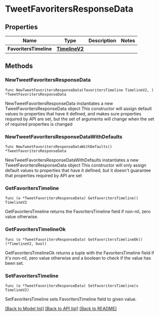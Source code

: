 # TweetFavoritersResponseData

## Properties

Name | Type | Description | Notes
------------ | ------------- | ------------- | -------------
**FavoritersTimeline** | [**TimelineV2**](TimelineV2.md) |  | 

## Methods

### NewTweetFavoritersResponseData

`func NewTweetFavoritersResponseData(favoritersTimeline TimelineV2, ) *TweetFavoritersResponseData`

NewTweetFavoritersResponseData instantiates a new TweetFavoritersResponseData object
This constructor will assign default values to properties that have it defined,
and makes sure properties required by API are set, but the set of arguments
will change when the set of required properties is changed

### NewTweetFavoritersResponseDataWithDefaults

`func NewTweetFavoritersResponseDataWithDefaults() *TweetFavoritersResponseData`

NewTweetFavoritersResponseDataWithDefaults instantiates a new TweetFavoritersResponseData object
This constructor will only assign default values to properties that have it defined,
but it doesn't guarantee that properties required by API are set

### GetFavoritersTimeline

`func (o *TweetFavoritersResponseData) GetFavoritersTimeline() TimelineV2`

GetFavoritersTimeline returns the FavoritersTimeline field if non-nil, zero value otherwise.

### GetFavoritersTimelineOk

`func (o *TweetFavoritersResponseData) GetFavoritersTimelineOk() (*TimelineV2, bool)`

GetFavoritersTimelineOk returns a tuple with the FavoritersTimeline field if it's non-nil, zero value otherwise
and a boolean to check if the value has been set.

### SetFavoritersTimeline

`func (o *TweetFavoritersResponseData) SetFavoritersTimeline(v TimelineV2)`

SetFavoritersTimeline sets FavoritersTimeline field to given value.



[[Back to Model list]](../README.md#documentation-for-models) [[Back to API list]](../README.md#documentation-for-api-endpoints) [[Back to README]](../README.md)


